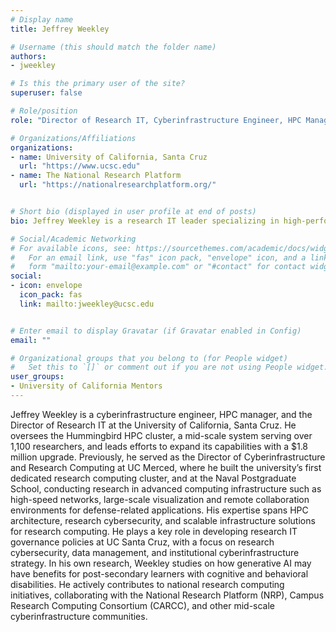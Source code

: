```yaml
---
# Display name
title: Jeffrey Weekley

# Username (this should match the folder name)
authors:
- jweekley

# Is this the primary user of the site?
superuser: false

# Role/position
role: "Director of Research IT, Cyberinfrastructure Engineer, HPC Manager"

# Organizations/Affiliations
organizations:
- name: University of California, Santa Cruz
  url: "https://www.ucsc.edu"
- name: The National Research Platform
  url: "https://nationalresearchplatform.org/"


# Short bio (displayed in user profile at end of posts)
bio: Jeffrey Weekley is a research IT leader specializing in high-performance computing, cyberinfrastructure, and research cybersecurity. He is passionate about building scalable systems to support scientific discovery and exploring how emerging technologies like AI can enhance education and accessibility.

# Social/Academic Networking
# For available icons, see: https://sourcethemes.com/academic/docs/widgets/#icons
#   For an email link, use "fas" icon pack, "envelope" icon, and a link in the
#   form "mailto:your-email@example.com" or "#contact" for contact widget.
social:
- icon: envelope
  icon_pack: fas
  link: mailto:jweekley@ucsc.edu


# Enter email to display Gravatar (if Gravatar enabled in Config)
email: ""

# Organizational groups that you belong to (for People widget)
#   Set this to `[]` or comment out if you are not using People widget.  
user_groups:
- University of California Mentors
---
```


Jeffrey Weekley is a cyberinfrastructure engineer, HPC manager, and the Director of Research IT at the University of California, Santa Cruz. He oversees the Hummingbird HPC cluster, a mid-scale system serving over 1,100 researchers, and leads efforts to expand its capabilities with a $1.8 million upgrade. Previously, he served as the Director of Cyberinfrastructure and Research Computing at UC Merced, where he built the university’s first dedicated research computing cluster, and at the Naval Postgraduate School, conducting research in advanced computing infrastructure such as high-speed networks, large-scale visualization and remote collaboration environments for defense-related applications. His expertise spans HPC architecture, research cybersecurity, and scalable infrastructure solutions for research computing. He plays a key role in developing research IT governance policies at UC Santa Cruz, with a focus on research cybersecurity, data management, and institutional cyberinfrastructure strategy. In his own research, Weekley studies on how generative AI may have benefits for post-secondary learners with cognitive and behavioral disabilities. He actively contributes to national research computing initiatives, collaborating with the National Research Platform (NRP), Campus Research Computing Consortium (CARCC), and other mid-scale cyberinfrastructure communities.
